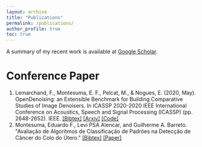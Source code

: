 ```yaml
---
layout: archive
title: "Publications"
permalink: /publications/
author_profile: true
toc: true
---
```

<!--
{% if author.googlescholar %}
  You can also find my articles on <u><a href="{{author.googlescholar}}">my Google Scholar profile</a>.</u>
{% endif %}

{% include base_path %}

{% for post in site.publications reversed %}
  {% include archive-single.html %}
{% endfor %}



---
layout: archive
title: "Publications"
permalink: /publications/
author_profile: true
toc: true
---
-->
A summary of my recent work is available at [Google Scholar](https://scholar.google.com.br/citations?user=elSROdcAAAAJ&hl=en).

# Conference Paper

1. Lemarchand, F., Montesuma, E. F., Pelcat, M., & Nogues, E. (2020, May). OpenDenoising: an Extensible Benchmark for Building Comparative Studies of Image Denoisers. In ICASSP 2020-2020 IEEE International Conference on Acoustics, Speech and Signal Processing (ICASSP) (pp. 2648-2652). IEEE. [[Bibtex]](https://eddardd.github.io/files/Papers/opendenoising.bibtex) [[Arxiv]](https://arxiv.org/pdf/1910.08328.pdf) [[Code]](https://github.com/opendenoising/opendenoising-benchmark)
1. Montesuma, Eduardo F., Levi PSA Alencar, and Guilherme A. Barreto. "Avaliação de Algoritmos de Classificação de Padrões na Detecção de Câncer do Colo do Útero." [[Bibtex]](https://eddardd.github.io/files/Papers/siscolo.bibtex) [[Paper]](https://eventos.ufabc.edu.br/siimsps/files/id74.pdf)